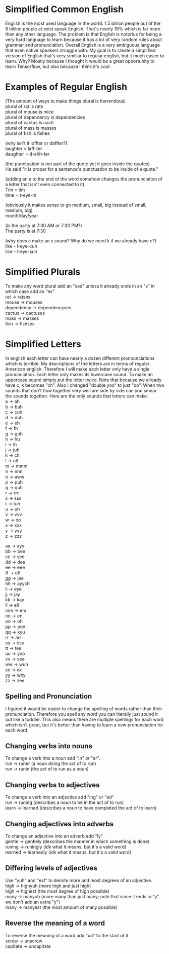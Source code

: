 # Simplified Common English
English is the most used language in the world. 1.5 billion people out of the 8 billion people at exist speak English. That's nearly 19% which is far more than any other language. The problem is that English is notorius for being a very hard language to learn because it has a lot of very random rules about grammar and pronunciation. Overall English is a very ambiguous language that even native speakers struggle with. My goal is to create a simplified version of English that's very similiar to regular english, but it much easier to learn. Why? Mostly because I thought it would be a great opportunity to learn Tensorflow, but also because I think it's cool.

# Examples of Regular English
(The amount of ways to make things plural is horrendous)  
plural of rat is rats  
plural of mouse is mice  
plural of dependency is dependencies  
plural of cactus is cacti  
plural of mass is masses  
plural of fish is fishes  

(why isn't it loffter or daffter?)  
laughter = laff-ter  
daughter = d-ahh-ter  

(the punctuation is not part of the quote yet it goes inside the quotes)  
He said "it is proper for a sentence's punctuation to be inside of a quote."  

(adding an e to the end of the word somehow changes the pronunciation of a letter that isn't even connected to it)  
Tim = tim  
time = t-eye-m  

(obviously it makes sense to go medium, small, big instead of small, medium, big)  
month/day/year  

(is the party at 7:30 AM or 7:30 PM?)  
The party is at 7:30  

(why does c make an s sound? Why do we need k if we already have c?)  
like - l-eye-cuh  
lice - l-eye-suh  

# Simplified Plurals
To make any word plural add an "ses" unless it already ends in an "s" in which case add an "es"  
rat -> ratses  
mouse -> mouses  
dependency -> dependencyses  
cactus -> cactuses  
mass -> masses  
fish -> fishses  

# Simplified Letters
In english each letter can have nearly a dozen different pronounciations which is terrible. My descriptions of the letters are in terms of regular American english. Therefore I will make each letter only have a single pronunciation. Each letter only makes its lowercase sound. To make an uppercase sound simply put the letter twice. Note that because we already have c, k becomes "ch". Also I changed "double yoo" to just "oo". When two sounds that don't flow together very well are side by side can you smear the sounds together. Here are the only sounds that letters can make:  
a -> ah  
b -> buh  
c -> cuh  
d -> duh  
e -> eh  
f -> fh  
g -> guh  
h -> hu  
i -> ih  
j -> juh  
k -> ch  
l -> ull  
m -> mmm  
n -> nnn  
o -> aww  
p -> puh  
q -> quh  
r -> rrr  
s -> sss  
t -> tuh  
u -> uh  
v -> vvv  
w -> oo  
x -> xxx  
y -> yyy  
z -> zzz  
  
aa -> ayy  
bb -> bee  
cc -> see  
dd -> dee  
ee -> eee  
ff -> eff  
gg -> jee  
hh -> ayych  
ii -> eye  
jj -> jay  
kk -> kay  
ll -> ell  
mm -> em  
nn -> en  
oo -> oh  
pp -> pee  
qq -> kyu  
rr -> arr  
ss -> ess  
tt -> tee  
uu -> yoo  
vv -> vee  
ww -> wuh  
xx -> ex  
yy -> why  
zz -> zee  

## Spelling and Pronunciation
I figured it would be easier to change the spelling of words rather than their pronunciation. Therefore you spell any word you can literally just sound it out like a toddler. This also means there are multiple spellings for each word which isn't great, but it's better than having to learn a new pronunciation for each word.

## Changing verbs into nouns
To change a verb into a noun add "in" or "er".  
run -> runer (a noun doing the act of to run)  
run -> runin (the act of to run as a noun)  

## Changing verbs to adjectives
To change a verb into an adjective add "ing" or "ed"  
run -> runing (describes a noun to be in the act of to run)  
learn -> learned (describes a noun to have completed the act of to learn)  

## Changing adjectives into adverbs
To change an adjective into an adverb add "ly"  
gentle -> gentlely (describes the manner in which something is done)  
runing -> runingly (idk what it means, but it's a valid word)  
learned -> learnedly (idk what it means, but it's a valid word)  

## Differing levels of adjectives
Use "yuh" and "est" to denote more and most degrees of an adjective.  
high -> highyuh (more high and just high)  
high -> highest (the most degree of high possible)  
many -> manyuh (more many than just many; note that since it ends in "y" we don't add an extra "y")  
many -> manyest (the most amount of many possible)  

## Reverse the meaning of a word
To reverse the meaning of a word add "un" to the start of it  
screw -> unscrew  
capitate -> uncapitate  

